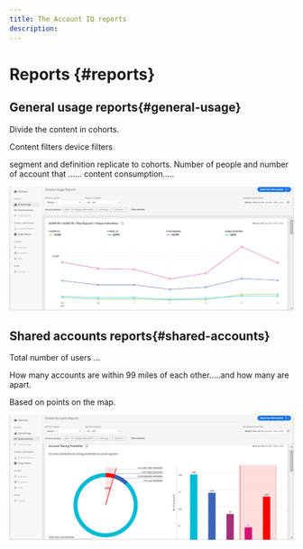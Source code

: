 ```yaml
---
title: The Account IQ reports
description: 
---
```


# Reports {#reports}


## General usage reports{#general-usage}

Divide the content in cohorts.

Content filters
device filters

segment and definition replicate to cohorts. Number of people and number of account that ......
content consumption.....

![](assets/general-usage.png)

## Shared accounts reports{#shared-accounts}

Total number of users ...

How many accounts are within 99 miles of each other.....and how many are apart. 

Based on points on the map.

![](assets/Shared-accounts.png)